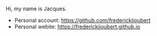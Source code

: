 Hi, my name is Jacques.

- Personal account: https://github.com/frederickjjoubert
- Personal webite: https://frederickjjoubert.github.io
